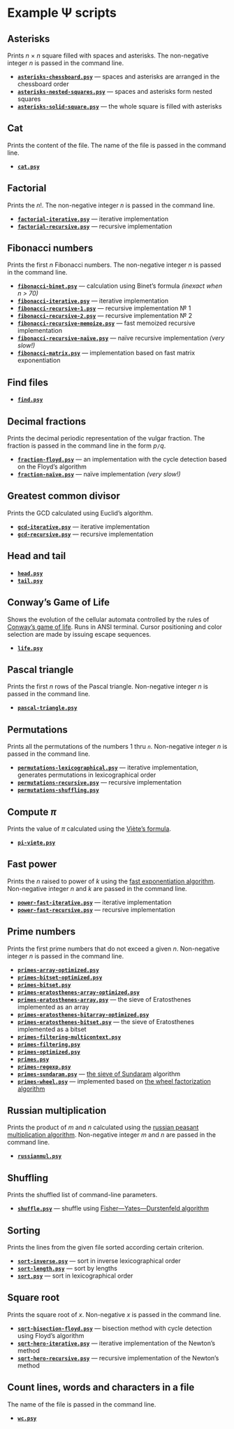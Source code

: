 # Example Ψ scripts

## Asterisks

Prints _n_ × _n_ square filled with spaces and asterisks. The non-negative
integer _n_ is passed in the command line.

* [__`asterisks-chessboard.psy`__](asterisks-chessboard.psy) — spaces and asterisks are arranged in the chessboard order
* [__`asterisks-nested-squares.psy`__](asterisks-nested-squares.psy) — spaces and asterisks form nested squares
* [__`asterisks-solid-square.psy`__](asterisks-solid-square.psy) — the whole square is filled with asterisks

## Cat

Prints the content of the file. The name of the file is passed in the command
line.

* [__`cat.psy`__](cat.psy)

## Factorial

Prints the _n_!. The non-negative integer _n_ is passed in the command line.

* [__`factorial-iterative.psy`__](factorial-iterative.psy) — iterative implementation
* [__`factorial-recursive.psy`__](factorial-recursive.psy) — recursive implementation

## Fibonacci numbers

Prints the first _n_ Fibonacci numbers. The non-negative integer _n_ is passed
in the command line.

* [__`fibonacci-binet.psy`__](fibonacci-binet.psy) — calculation using Binet’s formula _(inexact when n > 70)_
* [__`fibonacci-iterative.psy`__](fibonacci-iterative.psy) — iterative implementation
* [__`fibonacci-recursive-1.psy`__](fibonacci-recursive-1.psy) — recursive implementation № 1
* [__`fibonacci-recursive-2.psy`__](fibonacci-recursive-2.psy) — recursive implementation № 2
* [__`fibonacci-recursive-memoize.psy`__](fibonacci-recursive-memoize.psy) — fast memoized recursive implementation
* [__`fibonacci-recursive-naïve.psy`__](fibonacci-recursive-naïve.psy) — naïve recursive implementation _(very slow!)_
* [__`fibonacci-matrix.psy`__](fibonacci-matrix.psy) — implementation based on fast matrix exponentiation

## Find files

* [__`find.psy`__](find.psy)

## Decimal fractions

Prints the decimal periodic representation of the vulgar fraction. The fraction
is passed in the command line in the form _p_`/`_q_.

* [__`fraction-floyd.psy`__](fraction-floyd.psy) — an implementation with the cycle detection based on the Floyd’s algorithm
* [__`fraction-naïve.psy`__](fraction-naïve.psy) — naïve implementation _(very slow!)_

## Greatest common divisor

Prints the GCD calculated using Euclid’s algorithm.

* [__`gcd-iterative.psy`__](gcd-iterative.psy) — iterative implementation
* [__`gcd-recursive.psy`__](gcd-recursive.psy) — recursive implementation

## Head and tail

* [__`head.psy`__](head.psy)
* [__`tail.psy`__](tail.psy)

## Conway’s Game of Life

Shows the evolution of the cellular automata controlled by the rules of
[Conway’s game of life](https://en.wikipedia.org/wiki/Game_of_Life). Runs in
ANSI terminal. Cursor positioning and color selection are made by issuing
escape sequences.

* [__`life.psy`__](life.psy`)

## Pascal triangle

Prints the first _n_ rows of the Pascal triangle. Non-negative integer _n_ is
passed in the command line.

* [__`pascal-triangle.psy`__](pascal-triangle.psy)

## Permutations

Prints all the permutations of the numbers 1 thru _`n`_. Non-negative integer
_n_ is passed in the command line.

* [__`permutations-lexicographical.psy`__](permutations-lexicographical.psy) — iterative implementation, generates permutations in lexicographical order
* [__`permutations-recursive.psy`__](permutations-recursive.psy) — recursive implementation
* [__`permutations-shuffling.psy`__](permutations-shuffling.psy)

## Compute _π_

Prints the value of _π_ calculated using the [Viète’s
formula](https://en.wikipedia.org/wiki/Vi%C3%A8te%27s_formula).

* [__`pi-viete.psy`__](pi-viete.psy)

## Fast power

Prints the _n_ raised to power of _k_ using the [fast exponentiation algorithm](https://en.wikipedia.org/wiki/Exponentiation_by_squaring). Non-negative integer _n_ and _k_ are passed in the command line.

* [__`power-fast-iterative.psy`__](power-fast-iterative.psy) — iterative implementation
* [__`power-fast-recursive.psy`__](power-fast-recursive.psy) — recursive implementation

## Prime numbers

Prints the first prime numbers that do not exceed a given _n_. Non-negative integer _n_ is passed in the command line.

* [__`primes-array-optimized.psy`__](primes-array-optimized.psy)
* [__`primes-bitset-optimized.psy`__](primes-bitset-optimized.psy)
* [__`primes-bitset.psy`__](primes-bitset.psy)
* [__`primes-eratosthenes-array-optimized.psy`__](primes-eratosthenes-array-optimized.psy)
* [__`primes-eratosthenes-array.psy`__](primes-eratosthenes-array.psy) — the sieve of Eratosthenes implemented as an array
* [__`primes-eratosthenes-bitarray-optimized.psy`__](primes-eratosthenes-bitarray-optimized.psy)
* [__`primes-eratosthenes-bitset.psy`__](primes-eratosthenes-bitset.psy) — the sieve of Eratosthenes implemented as a bitset
* [__`primes-filtering-multicontext.psy`__](primes-filtering-multicontext.psy)
* [__`primes-filtering.psy`__](primes-filtering.psy)
* [__`primes-optimized.psy`__](primes-optimized.psy)
* [__`primes.psy`__](primes.psy)
* [__`primes-regexp.psy`__](primes-regexp.psy)
* [__`primes-sundaram.psy`__](primes-sundaram.psy) — [the sieve of Sundaram](https://en.wikipedia.org/wiki/Sieve_of_Sundaram) algorithm
* [__`primes-wheel.psy`__](primes-wheel.psy) — implemented based on [the wheel factorization algorithm](https://en.wikipedia.org/wiki/Wheel_factorization)

## Russian multiplication

Prints the product of _m_ and _n_ calculated using the [russian peasant
multiplication
algorithm](https://en.wikipedia.org/wiki/Ancient_Egyptian_multiplication#Russian_peasant_multiplication).
Non-negative integer _m_ and _n_ are passed in the command line.

* [__`russianmul.psy`__](russianmul.psy)

## Shuffling

Prints the shuffled list of command-line parameters.

* [__`shuffle.psy`__](shuffle.psy) — shuffle using [Fisher—Yates—Durstenfeld algorithm](https://en.wikipedia.org/wiki/Fisher%E2%80%93Yates_shuffle)

## Sorting

Prints the lines from the given file sorted according certain criterion.

* [__`sort-inverse.psy`__](sort-inverse.psy) — sort in inverse lexicographical order
* [__`sort-length.psy`__](sort-length.psy) — sort by lengths
* [__`sort.psy`__](sort.psy) — sort in lexicographical order

## Square root

Prints the square root of _x_. Non-negative _x_ is passed in the command line.

* [__`sqrt-bisection-floyd.psy`__](sqrt-bisection-floyd.psy) — bisection method with cycle detection using Floyd’s algorithm
* [__`sqrt-hero-iterative.psy`__](sqrt-hero-iterative.psy) — iterative implementation of the Newton’s method
* [__`sqrt-hero-recursive.psy`__](sqrt-hero-recursive.psy) — recursive implementation of the Newton’s method

## Count lines, words and characters in a file

The name of the file is passed in the command line.

* [__`wc.psy`__](wc.psy)
